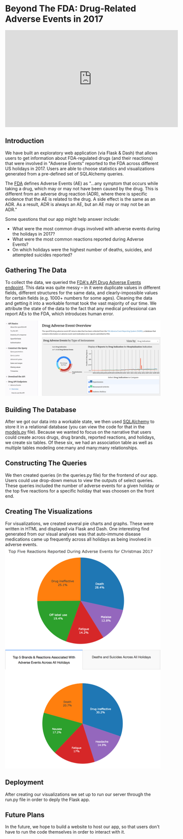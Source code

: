 # Beyond The FDA: Drug-Related Adverse Events in 2017


<iframe width="560" height="315" src="https://www.youtube.com/embed/4FnveHiDEYk" frameborder="0" allow="accelerometer; autoplay; encrypted-media; gyroscope; picture-in-picture" allowfullscreen></iframe>



## Introduction
We have built an exploratory web application (via Flask & Dash) that allows users to get information about FDA-regulated drugs (and their reactions) that were involved in "Adverse Events" reported to the FDA across different US holidays in 2017. Users are able to choose statistics and visualizations generated from a pre-defined set of SQLAlchemy queries.

The [FDA](https://fis.fda.gov/extensions/fpdwidgets/2e01da82-13fe-40e0-8c38-4da505737e36.html) defines Adverse Events (AE) as "...any symptom that occurs while taking a drug, which may or may not have been caused by the drug. This is different from an adverse drug reaction (ADR), where there is specific evidence that the AE is related to the drug. A side effect is the same as an ADR. As a result, ADR is always an AE, but an AE may or may not be an ADR."

Some questions that our app might help answer include:
- What were the most common drugs involved with adverse events during the holidays in 2017?
- What were the most common reactions reported during Adverse Events?
- On which holidays were the highest number of deaths, suicides, and attempted suicides reported?

## Gathering The Data
To collect the data, we queried the [FDA's API Drug Adverse Events endpoint](https://open.fda.gov/apis/drug/event/). This data was quite messy – in it were duplicate values in different fields, different structures for the same data, and clearly-impossible values for certain fields (e.g. 1000+ numbers for some ages). Cleaning the data and getting it into a workable format took the vast majority of our time. We attribute the state of the data to the fact that any medical professional can report AEs to the FDA, which introduces human error.

![alt text](https://github.com/anthonytapias/Adverse-Drug-Events-A-Deep-Dive-Into-The-FDA/blob/master/img/Screen%20Shot%202019-01-14%20at%207.45.40%20PM.png)

## Building The Database
After we got our data into a workable state, we then used [SQLAlchemy](https://www.sqlalchemy.org/) to store it in a relational database (you can view the code for that in the [models.py](https://github.com/anthonytapias/Adverse-Drug-Events-A-Deep-Dive-Into-The-FDA/blob/master/dash_package/models.py) file).  Because we wanted to focus on the narrative that users could create across drugs, drug brands, reported reactions, and holidays, we create six tables. Of these six, we had an association table as well as multiple tables modeling one:many and many:many relationships.

## Constructing The Queries
We then created queries (in the queries.py file) for the frontend of our app. Users could use drop-down menus to view the outputs of select queries. These queries included the number of adverse events for a given holiday or the top five reactions for a specific holiday that was choosen on the front end. 

## Creating The Visualizations
For visualizations, we created several pie charts and graphs. These were written in HTML and displayed via Flask and Dash. One interesting find generated from our visual analyses was that auto-immune disease medications came up frequently across all holidays as being involved in adverse events. 
![alt text](https://github.com/anthonytapias/Adverse-Drug-Events-A-Deep-Dive-Into-The-FDA/blob/master/img/top_five_reactions_christmas.png)
![alt text](https://github.com/anthonytapias/Adverse-Drug-Events-A-Deep-Dive-Into-The-FDA/blob/master/img/top_5_brands_reactions_all_holidays.png)

## Deployment
After creating our visualizations we set up to run our server through the run.py file in order to deply the Flask app.

## Future Plans
In the future, we hope to build a website to host our app, so that users don't have to run the code themselves in order to interact with it.
